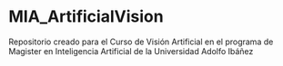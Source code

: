 # MIA_ArtificialVision
 Repositorio creado para el Curso de Visión Artificial en el programa de Magister en Inteligencia Artificial de la Universidad Adolfo Ibáñez
